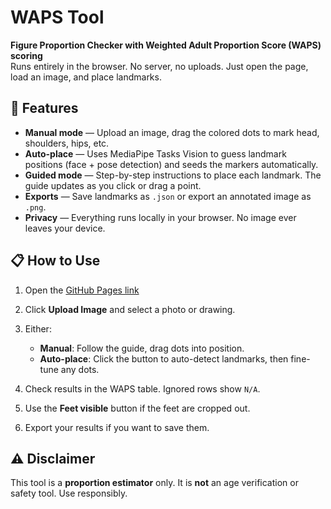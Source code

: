 # WAPS Tool

**Figure Proportion Checker with Weighted Adult Proportion Score (WAPS) scoring**   
Runs entirely in the browser. No server, no uploads. Just open the page, load an image, and place landmarks.

## 🚀 Features

* **Manual mode** — Upload an image, drag the colored dots to mark head, shoulders, hips, etc.
* **Auto-place** — Uses MediaPipe Tasks Vision to guess landmark positions (face + pose detection) and seeds the markers automatically.
* **Guided mode** — Step-by-step instructions to place each landmark. The guide updates as you click or drag a point.
* **Exports** — Save landmarks as `.json` or export an annotated image as `.png`.
* **Privacy** — Everything runs locally in your browser. No image ever leaves your device.

## 📋 How to Use

1. Open the [GitHub Pages link](https://c0mm4nd3r-iv.github.io/WAPS-Tool/)
2. Click **Upload Image** and select a photo or drawing.
3. Either:

   * **Manual**: Follow the guide, drag dots into position.
   * **Auto-place**: Click the button to auto-detect landmarks, then fine-tune any dots.
4. Check results in the WAPS table. Ignored rows show `N/A`.
5. Use the **Feet visible** button if the feet are cropped out.
6. Export your results if you want to save them.

## ⚠️ Disclaimer

This tool is a **proportion estimator** only.
It is **not** an age verification or safety tool. Use responsibly.
